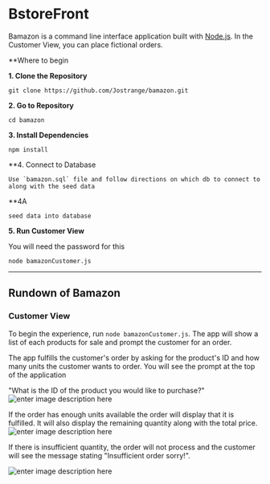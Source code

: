 # BstoreFront


Bamazon is a command line interface application built with  [Node.js](https://nodejs.org/en/). In the Customer View, you can place fictional orders. 

**Where to begin


**1. Clone the Repository**

```
git clone https://github.com/Jostrange/bamazon.git
```

**2. Go to Repository**

```
cd bamazon
```

**3. Install Dependencies**

```
npm install
```

**4. Connect to Database 

```
Use `bamazon.sql` file and follow directions on which db to connect to along with the seed data
```

**4A 

```
seed data into database
```

**5. Run Customer View**

You will need the password for this

```
node bamazonCustomer.js
```
_______________________________________________________________________________________________
## Rundown of Bamazon

### Customer View

To begin the experience, run `node bamazonCustomer.js`. The app will show a list of each products for sale and prompt the customer for an order.

The app fulfills the customer's order by asking for the product's ID and how many units the customer wants to order. 
You will see the prompt at the top of the application 

"What is the ID of the product you would like to purchase?"
![enter image description here](https://i.imgur.com/RhRBz6N.jpg)

If the order has enough units available the order will display that it is fulfilled. It will also display the remaining quantity along with the total price.
![enter image description here](https://i.imgur.com/hB5BkIf.jpg)

If there is insufficient quantity, the order will not process and the customer will see the message stating "Insufficient order sorry!".

![enter image description here](https://i.imgur.com/AesWLjR.jpg)

